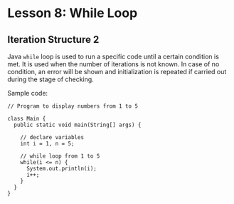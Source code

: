 ﻿# Lesson 8: While Loop

## Iteration Structure 2

Java `while` loop is used to run a specific code until a certain condition is met. It is used when the number of iterations is not known. In case of no condition, an error will be shown and initialization is repeated if carried out during the stage of checking. 

Sample code:

```
// Program to display numbers from 1 to 5

class Main {
  public static void main(String[] args) {

    // declare variables
    int i = 1, n = 5;

    // while loop from 1 to 5
    while(i <= n) {
      System.out.println(i);
      i++;
    }
  }
}
```
